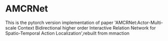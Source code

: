 # AMCRNet
This is the pytorch version implementation of paper 'AMCRNet:Actor-Multi-scale Context Bidirectional higher order Interactive Relation Network for Spatio-Temporal Action Localization',rebuilt from mmaction
